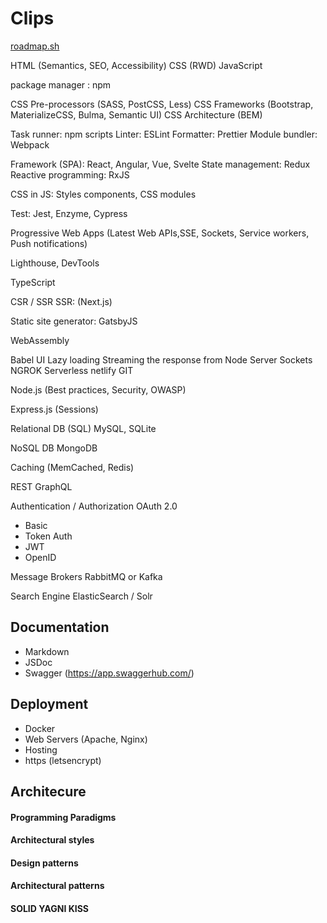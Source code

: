 # Clips

[roadmap.sh](https://roadmap.sh)

HTML (Semantics, SEO, Accessibility)
CSS (RWD)
JavaScript

package manager : npm

CSS Pre-processors (SASS, PostCSS, Less)
CSS Frameworks (Bootstrap, MaterializeCSS, Bulma, Semantic UI)
CSS Architecture (BEM)

Task runner: npm scripts
Linter: ESLint
Formatter: Prettier
Module bundler: Webpack

Framework (SPA): React, Angular, Vue, Svelte
State management: Redux
Reactive programming: RxJS

CSS in JS: Styles components, CSS modules

Test: Jest, Enzyme, Cypress

Progressive Web Apps (Latest Web APIs,SSE, Sockets, Service workers, Push notifications)

Lighthouse, DevTools

TypeScript

CSR / SSR
SSR: (Next.js)

Static site generator: GatsbyJS

WebAssembly


Babel
UI
Lazy loading
Streaming the response from Node Server
Sockets
NGROK
Serverless
netlify
GIT

Node.js 
(Best practices, Security, OWASP)

Express.js (Sessions)

Relational DB (SQL)
MySQL, SQLite

NoSQL DB
MongoDB

Caching (MemCached, Redis)

REST
GraphQL

Authentication / Authorization
OAuth 2.0
* Basic
* Token Auth
* JWT
* OpenID

Message Brokers
RabbitMQ or Kafka

Search Engine
ElasticSearch / Solr

## Documentation
* Markdown
* JSDoc
* Swagger (https://app.swaggerhub.com/)

## Deployment

* Docker
* Web Servers (Apache, Nginx)
* Hosting
* https (letsencrypt)

## Architecure

#### Programming Paradigms

#### Architectural styles

#### Design patterns

#### Architectural patterns

#### SOLID YAGNI KISS






